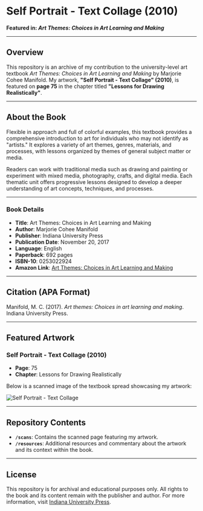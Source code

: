 # Self Portrait - Text Collage (2010)  
**Featured in: _Art Themes: Choices in Art Learning and Making_**

---

## Overview

This repository is an archive of my contribution to the university-level art textbook _Art Themes: Choices in Art Learning and Making_ by Marjorie Cohee Manifold. My artwork, **"Self Portrait - Text Collage" (2010)**, is featured on **page 75** in the chapter titled **"Lessons for Drawing Realistically"**.

---

## About the Book

Flexible in approach and full of colorful examples, this textbook provides a comprehensive introduction to art for individuals who may not identify as "artists." It explores a variety of art themes, genres, materials, and processes, with lessons organized by themes of general subject matter or media. 

Readers can work with traditional media such as drawing and painting or experiment with mixed media, photography, crafts, and digital media. Each thematic unit offers progressive lessons designed to develop a deeper understanding of art concepts, techniques, and processes.

---

### Book Details
- **Title**: Art Themes: Choices in Art Learning and Making  
- **Author**: Marjorie Cohee Manifold  
- **Publisher**: Indiana University Press  
- **Publication Date**: November 20, 2017  
- **Language**: English  
- **Paperback**: 692 pages  
- **ISBN-10**: 0253022924  
- **Amazon Link**: [Art Themes: Choices in Art Learning and Making](https://amzn.to/4aC8YN0)

---

## Citation (APA Format)

Manifold, M. C. (2017). *Art themes: Choices in art learning and making*. Indiana University Press.  

---

## Featured Artwork

### **Self Portrait - Text Collage (2010)**  
- **Page**: 75  
- **Chapter**: Lessons for Drawing Realistically  

Below is a scanned image of the textbook spread showcasing my artwork:

![Self Portrait - Text Collage](<Add_Scan_Image_Link_Here>)

---

## Repository Contents

- **`/scans`**: Contains the scanned page featuring my artwork.  
- **`/resources`**: Additional resources and commentary about the artwork and its context within the book.  

---

## License

This repository is for archival and educational purposes only. All rights to the book and its content remain with the publisher and author. For more information, visit [Indiana University Press](https://iupress.org).
